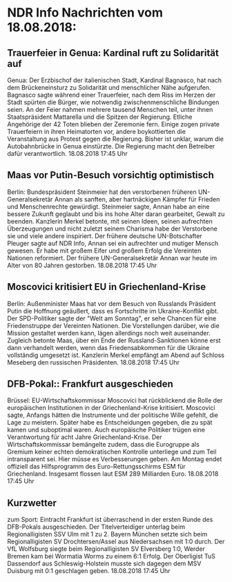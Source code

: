 # NDR Info Nachrichten vom 18.08.2018:


## Trauerfeier in Genua: Kardinal ruft zu Solidarität auf
Genua: Der Erzbischof der italienischen Stadt, Kardinal Bagnasco, hat nach dem Brückeneinsturz zu Solidarität und menschlicher Nähe aufgerufen. Bagnasco sagte während einer Trauerfeier, nach dem Riss im Herzen der Stadt spürten die Bürger, wie notwendig zwischenmenschliche Bindungen seien. An der Feier nahmen mehrere tausend Menschen teil, unter ihnen Staatspräsident Mattarella und die Spitzen der Regierung. Etliche Angehörige der 42 Toten blieben der Zeremonie fern. Einige zogen private Trauerfeiern in ihren Heimatorten vor, andere boykottierten die Veranstaltung aus Protest gegen die Regierung. Bisher ist unklar, warum die Autobahnbrücke in Genua einstürzte. Die Regierung macht den Betreiber dafür verantwortlich. 18.08.2018 17:45 Uhr 

## Maas vor Putin-Besuch vorsichtig optimistisch
Berlin: Bundespräsident Steinmeier hat den verstorbenen früheren UN-Generalsekretär Annan als sanften, aber hartnäckigen Kämpfer für Frieden und Menschenrechte gewürdigt. Steinmeier sagte, Annan habe an eine bessere Zukunft geglaubt und bis ins hohe Alter daran gearbeitet, Gewalt zu beenden. Kanzlerin Merkel betonte, mit seinen Ideen, seinen aufrechten Überzeugungen und nicht zuletzt seinem Charisma habe der Verstorbene sie und viele andere inspiriert. Der frühere deutsche UN-Botschafter Pleuger sagte auf NDR Info, Annan sei ein aufrechter und mutiger Mensch gewesen. Er habe mit großem Eifer und großem Erfolg die Vereinten Nationen reformiert. Der frühere UN-Generalsekretär Annan war heute im Alter von 80 Jahren gestorben. 18.08.2018 17:45 Uhr 

## Moscovici kritisiert EU in Griechenland-Krise
Berlin:	Außenminister Maas hat vor dem Besuch von Russlands Präsident Putin die Hoffnung geäußert, dass es Fortschritte im Ukraine-Konflikt gibt. Der SPD-Politiker sagte der "Welt am Sonntag", er sehe Chancen für eine Friedenstruppe der Vereinten Nationen. Die Vorstellungen darüber, wie die Mission gestaltet werden kann, lägen allerdings noch weit auseinander. Zugleich betonte Maas, über ein Ende der Russland-Sanktionen könne erst dann verhandelt werden, wenn das Friedensabkommen für die Ukraine vollständig umgesetzt ist. Kanzlerin Merkel empfängt am Abend auf Schloss Meseberg den russischen Präsidenten. 18.08.2018 17:45 Uhr 

## DFB-Pokal:: Frankfurt ausgeschieden
Brüssel:	EU-Wirtschaftskommissar Moscovici hat rückblickend die Rolle der europäischen Institutionen in der Griechenland-Krise kritisiert. Moscovici sagte, Anfangs hätten die Instrumente und der politische Wille gefehlt, die Lage zu meistern. Später habe es Entscheidungen gegeben, die zu spät kamen und suboptimal waren. Auch europäische Politiker trügen eine Verantwortung für acht Jahre Griechenland-Krise. Der Wirtschaftskommissar bemängelte zudem, dass die Eurogruppe als Gremium keiner echten demokratischen Kontrolle unterliege und zum Teil intransparent sei. Hier müsse es Verbesserungen geben. Am Montag endet offiziell das Hilfsprogramm des Euro-Rettungsschirms ESM für Griechenland. Insgesamt flossen laut ESM 289 Milliarden Euro. 18.08.2018 17:45 Uhr 

## Kurzwetter
zum Sport:
Eintracht Frankfurt ist überraschend in der ersten Runde des DFB-Pokals ausgeschieden. Der Titelverteidiger unterlag beim Regionalligisten SSV Ulm mit 1 zu 2. Bayern München setzte sich beim Regionalligisten SV Drochtersen/Assel aus Niedersachsen mit 1:0 durch. Der VfL Wolfsburg siegte beim Regionalligisten SV Elversberg 1:0, Werder Bremen kam bei Wormatia Worms zu einem 6:1 Erfolg. Der Oberligist TuS Dassendorf aus Schleswig-Holstein musste sich dagegen dem  MSV Duisburg mit 0:1 geschlagen geben. 18.08.2018 17:45 Uhr 
